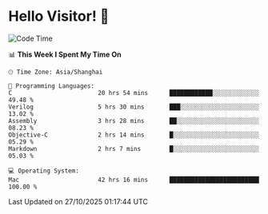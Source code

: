 # Hello Visitor! 👋

<!--START_SECTION:waka-->
![Code Time](http://img.shields.io/badge/Code%20Time-657%20hrs%2020%20mins-blue)

📊 **This Week I Spent My Time On** 

```text
🕑︎ Time Zone: Asia/Shanghai

💬 Programming Languages: 
C                        20 hrs 54 mins      ████████████░░░░░░░░░░░░░   49.48 % 
Verilog                  5 hrs 30 mins       ███░░░░░░░░░░░░░░░░░░░░░░   13.02 % 
Assembly                 3 hrs 28 mins       ██░░░░░░░░░░░░░░░░░░░░░░░   08.23 % 
Objective-C              2 hrs 14 mins       █░░░░░░░░░░░░░░░░░░░░░░░░   05.29 % 
Markdown                 2 hrs 7 mins        █░░░░░░░░░░░░░░░░░░░░░░░░   05.03 % 

💻 Operating System: 
Mac                      42 hrs 16 mins      █████████████████████████   100.00 % 
```


 Last Updated on 27/10/2025 01:17:44 UTC
<!--END_SECTION:waka-->
